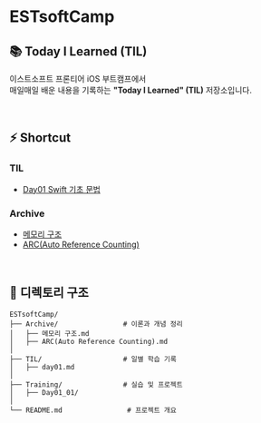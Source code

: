 # ESTsoftCamp

## 📚 Today I Learned (TIL)
이스트소프트 프론티어 iOS 부트캠프에서<br>매일매일 배운 내용을 기록하는 **"Today I Learned" (TIL)** 저장소입니다.  

<br>

## ⚡ Shortcut
### TIL
- [Day01 Swift 기초 문법](./TIL/day01.md)

### Archive
- [메모리 구조](./Archive/메모리%20구조.md)
- [ARC(Auto Reference Counting)](./Archive/ARC(Auto%20Reference%20Counting).md)

<br>

## 📂 디렉토리 구조
```
ESTsoftCamp/
├── Archive/                # 이론과 개념 정리
│   ├── 메모리 구조.md
│   ├── ARC(Auto Reference Counting).md
│
├── TIL/                    # 일별 학습 기록
│   ├── day01.md
│
├── Training/               # 실습 및 프로젝트
│   ├── Day01_01/
│
└── README.md                # 프로젝트 개요
```
